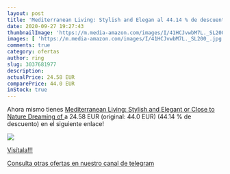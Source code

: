 ```yaml
---
layout: post
title: 'Mediterranean Living: Stylish and Elegan al 44.14 % de descuento'
date: 2020-09-27 19:27:43
thumbnailImage: 'https://m.media-amazon.com/images/I/41HCJvwbM7L._SL200_.jpg'
images: [ 'https://m.media-amazon.com/images/I/41HCJvwbM7L._SL200_.jpg' ]
comments: true
category: ofertas
author: ring
slug: 3037681977
description:
actualPrice: 24.58 EUR
comparePrice: 44.0 EUR
inStock: true
---
```


Ahora mismo tienes [Mediterranean Living: Stylish and Elegant or Close to Nature  Dreaming of ](https://www.amazon.es/dp/3037681977/?tag=redken-21) a 24.58 EUR (original: 44.0 EUR) (44.14 %  de descuento) en el siguiente enlace!

[![](https://m.media-amazon.com/images/I/41HCJvwbM7L._SL200_.jpg)](https://www.amazon.es/dp/3037681977/?tag=redken-21)

[Visítala!!!](https://www.amazon.es/dp/3037681977/?tag=redken-21)

[Consulta otras ofertas en nuestro canal de telegram](https://t.me/s/ofertas25)
